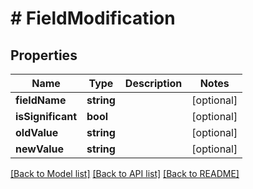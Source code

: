 # # FieldModification

## Properties

Name | Type | Description | Notes
------------ | ------------- | ------------- | -------------
**fieldName** | **string** |  | [optional]
**isSignificant** | **bool** |  | [optional]
**oldValue** | **string** |  | [optional]
**newValue** | **string** |  | [optional]

[[Back to Model list]](../../README.md#models) [[Back to API list]](../../README.md#endpoints) [[Back to README]](../../README.md)
